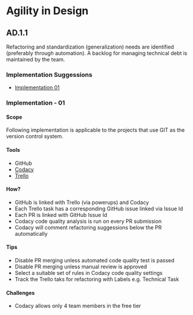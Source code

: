Agility in Design
=================

## AD.1.1

Refactoring and standardization (generalization) needs are identified (preferably through automation). A backlog for managing technical debt is maintained by the team.

### Implementation Suggessions
- [Implementation 01](#implementation---01)

### Implementation - 01

#### Scope
Following implementation is applicable to the projects that use GIT as the version control system. 

#### Tools
- GitHub
- [Codacy](https://www.codacy.com/)
- [Trello](https://trello.com/)

#### How?
- GitHub is linked with Trello (via powerups) and Codacy
- Each Trello task has a corresponding GitHub issue linked via Issue Id
- Each PR is linked with GitHub Issue Id 
- Codacy code quality analysis is run on every PR submission
- Codacy will comment refactoring suggessions below the PR automatically 

#### Tips
- Disable PR merging unless automated code quality test is passed
- Disable PR merging unless manual review is approved
- Select a suitable set of rules in Codacy code quality settings
- Track the Trello taks for refactoring with Labels e.g. Technical Task 

#### Challenges
- Codacy allows only 4 team members in the free tier 

